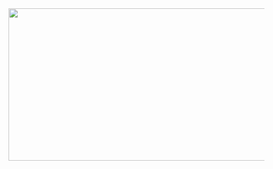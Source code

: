 <div align="center">
  <img src="https://www.youtube.com/watch?v=FVay7BFDTpI" width="900" height="300"/>
</div>
